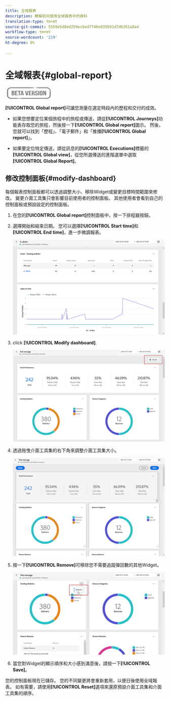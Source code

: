 ```yaml
---
title: 全域報表
description: 瞭解如何使用全域報表中的資料
translation-type: tm+mt
source-git-commit: 55b9e5d8ed259ec6ed7746e835691d7d6261a8a4
workflow-type: tm+mt
source-wordcount: '219'
ht-degree: 0%

---
```


# 全域報表{#global-report}

![](../assets/do-not-localize/badge.png)

**[!UICONTROL Global report]**&#x200B;可讓您測量在選定時段內的歷程和交付的成效。

* 如果您想要定位某個旅程中的旅程或傳送，請從&#x200B;**[!UICONTROL Journeys]**&#x200B;功能表存取您的旅程，然後按一下&#x200B;**[!UICONTROL Global report]**&#x200B;圖示。 然後，您就可以找到「歷程」、「電子郵件」和「推播&#x200B;**[!UICONTROL Global report]**」。

* 如果要定位特定傳送，請從訊息的&#x200B;**[!UICONTROL Executions]**&#x200B;標籤的&#x200B;**[!UICONTROL Global view]**，從您所選傳送的進階選單中選取&#x200B;**[!UICONTROL Global Report]**。

## 修改控制面板{#modify-dashboard}

每個報表控制面板都可以透過調整大小、移除Widget或變更目標時間範圍來修改。 變更介面工具集只會影響目前使用者的控制面板。 其他使用者會看到自己的控制面板或預設設定的控制面板。

1. 在您的&#x200B;**[!UICONTROL Global report]**&#x200B;控制面板中，按一下排程器按鈕。

1. 選擇開始和結束日期。 您可以選擇&#x200B;**[!UICONTROL Start time]**&#x200B;和&#x200B;**[!UICONTROL End time]**，進一步微調報表。

   ![](../assets/global_report_6.png)

1. click **[!UICONTROL Modify dashboard]**.

   ![](../assets/global_report_8.png)

1. 透過拖曳介面工具集的右下角來調整介面工具集大小。

   ![](../assets/global_report_9.png)

1. 按一下&#x200B;**[!UICONTROL Remove]**&#x200B;可移除您不需要追蹤彈回數的其他Widget。

   ![](../assets/global_report_10.png)

1. 當您對Widget的顯示順序和大小感到滿意後，請按一下&#x200B;**[!UICONTROL Save]**。

您的控制面板現在已儲存。 您的不同變更將會重新套用，以便日後使用全域報表。 如有需要，請使用&#x200B;**[!UICONTROL Reset]**&#x200B;選項來還原預設介面工具集和介面工具集的順序。
